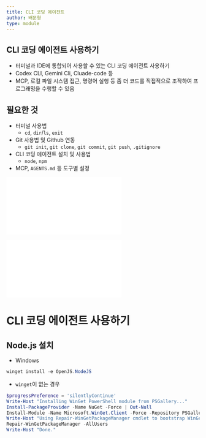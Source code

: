 ```yaml
---
title: CLI 코딩 에이전트
author: 배문형
type: module
---
```


## CLI 코딩 에이전트 사용하기

- 터미널과 IDE에 통합되어 사용할 수 있는 CLI 코딩 에이전트 사용하기
- Codex CLI, Gemini Cli, Cluade-code 등
- MCP, 로컬 파일 시스템 접근, 명령어 실행 등 좀 더 코드를 직접적으로 조작하여 프로그래밍을 수행할 수 있음

## 필요한 것

- 터미널 사용법
	- `cd`, `dir`/`ls`, `exit`
- Git 사용법 및 Github 연동
	- `git init`, `git clone`, `git commit`, `git push`, `.gitignore`
- CLI 코딩 에이전트 설치 및 사용법
	- `node`, `npm`
- MCP, `AGENTS.md` 등 도구별 설정

![터미널 사용하기](터미널%20사용하기.md)

![Git 및 Github 사용법.md](Git%20및%20Github%20사용법.md)

# CLI 코딩 에이전트 사용하기

## Node.js 설치

- Windows

```powershell
winget install -e OpenJS.NodeJS
```

- `winget`이 없는 경우

```powershell
$progressPreference = 'silentlyContinue'
Write-Host "Installing WinGet PowerShell module from PSGallery..."
Install-PackageProvider -Name NuGet -Force | Out-Null
Install-Module -Name Microsoft.WinGet.Client -Force -Repository PSGallery | Out-Null
Write-Host "Using Repair-WinGetPackageManager cmdlet to bootstrap WinGet..."
Repair-WinGetPackageManager -AllUsers
Write-Host "Done."
```